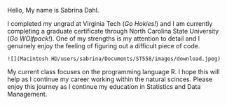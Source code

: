 Hello, My name is Sabrina Dahl.  

I completed my ungrad at Virginia Tech (*Go Hokies!*) and I am currently completing a graduate certificate through North Carolina State University (*Go WOlfpack!*). One of my strengths is my attention to detail and I genuinely enjoy the feeling of figuring out a difficult piece of code. 
```{r}
![](Macintosh HD/users/sabrina/Documents/ST558/images/download.jpeg)
```
My current class focuses on the programming language R. I hope this will help as I continue my career working within the natural scinces. Please enjoy this journey as I continue my education in Statistics and Data Management.
